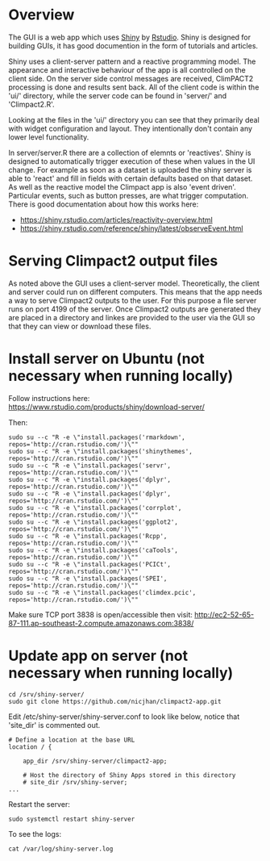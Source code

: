
# Overview

The GUI is a web app which uses [Shiny](http://shiny.rstudio.com) by [Rstudio](https://www.rstudio.com). Shiny is designed for building GUIs, it has good documention in the form of tutorials and articles.

Shiny uses a client-server pattern and a reactive programming model. The appearance and interactive behaviour of the app is all controlled on the client side. On the server side control messages are received, ClimPACT2 processing is done and results sent back. All of the client code is within the 'ui/' directory, while the server code can be found in 'server/' and 'Climpact2.R'.

Looking at the files in the 'ui/' directory you can see that they primarily deal with widget configuration and layout. They intentionally don't contain any lower level functionality.

In server/server.R there are a collection of elemnts or 'reactives'. Shiny is designed to automatically trigger execution of these when values in the UI change. For example as soon as a dataset is uploaded the shiny server is able to 'react' and fill in fields with certain defaults based on that dataset. As well as the reactive model the Climpact app is also 'event driven'. Particular events, such as button presses, are what trigger computation. There is good documentation about how this works here:
  - https://shiny.rstudio.com/articles/reactivity-overview.html
  - https://shiny.rstudio.com/reference/shiny/latest/observeEvent.html

# Serving Climpact2 output files

As noted above the GUI uses a client-server model. Theoretically, the client and server could run on different computers. This means that the app needs a way to serve Climpact2 outputs to the user. For this purpose a file server runs on port 4199 of the server. Once Climpact2 outputs are generated they are placed in a directory and linkes are provided to the user via the GUI so that they can view or download these files.

# Install server on Ubuntu (not necessary when running locally)

Follow instructions here: https://www.rstudio.com/products/shiny/download-server/

Then:

```{bash}
sudo su --c "R -e \"install.packages('rmarkdown', repos='http://cran.rstudio.com/')\""
sudo su --c "R -e \"install.packages('shinythemes', repos='http://cran.rstudio.com/')\""
sudo su --c "R -e \"install.packages('servr', repos='http://cran.rstudio.com/')\""
sudo su --c "R -e \"install.packages('dplyr', repos='http://cran.rstudio.com/')\""
sudo su --c "R -e \"install.packages('dplyr', repos='http://cran.rstudio.com/')\""
sudo su --c "R -e \"install.packages('corrplot', repos='http://cran.rstudio.com/')\""
sudo su --c "R -e \"install.packages('ggplot2', repos='http://cran.rstudio.com/')\""
sudo su --c "R -e \"install.packages('Rcpp', repos='http://cran.rstudio.com/')\""
sudo su --c "R -e \"install.packages('caTools', repos='http://cran.rstudio.com/')\""
sudo su --c "R -e \"install.packages('PCICt', repos='http://cran.rstudio.com/')\""
sudo su --c "R -e \"install.packages('SPEI', repos='http://cran.rstudio.com/')\""
sudo su --c "R -e \"install.packages('climdex.pcic', repos='http://cran.rstudio.com/')\""
```

Make sure TCP port 3838 is open/accessible then visit: http://ec2-52-65-87-111.ap-southeast-2.compute.amazonaws.com:3838/

# Update app on server (not necessary when running locally)

```{bash}
cd /srv/shiny-server/
sudo git clone https://github.com/nicjhan/climpact2-app.git
```

Edit /etc/shiny-server/shiny-server.conf to look like below, notice that 'site_dir' is commented out.
```
# Define a location at the base URL
location / {

	app_dir /srv/shiny-server/climpact2-app;

    # Host the directory of Shiny Apps stored in this directory
    # site_dir /srv/shiny-server;
...
```

Restart the server:
```{bash}
sudo systemctl restart shiny-server
```

To see the logs:
```{bash}
cat /var/log/shiny-server.log
```
